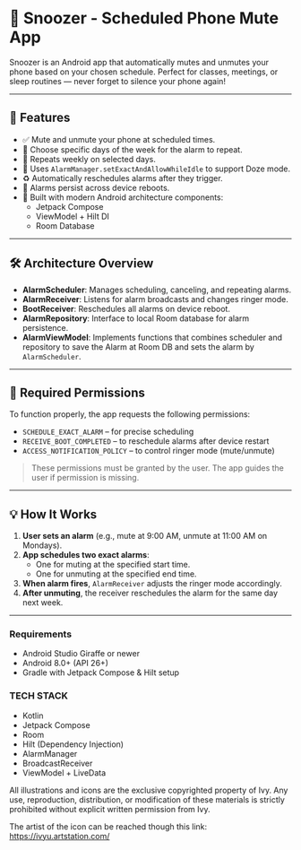 # 🔕 Snoozer - Scheduled Phone Mute App

Snoozer is an Android app that automatically mutes and unmutes your phone based on your chosen schedule. Perfect for classes, meetings, or sleep routines — never forget to silence your phone again!

---

## 📱 Features

- ✅ Mute and unmute your phone at scheduled times.
- 📅 Choose specific days of the week for the alarm to repeat.
- 🔁 Repeats weekly on selected days.
- 🔋 Uses `AlarmManager.setExactAndAllowWhileIdle` to support Doze mode.
- ♻️ Automatically reschedules alarms after they trigger.
- 🔄 Alarms persist across device reboots.
- 🧩 Built with modern Android architecture components:
    - Jetpack Compose
    - ViewModel + Hilt DI
    - Room Database

---

## 🛠 Architecture Overview

- **AlarmScheduler**: Manages scheduling, canceling, and repeating alarms.
- **AlarmReceiver**: Listens for alarm broadcasts and changes ringer mode.
- **BootReceiver**: Reschedules all alarms on device reboot.
- **AlarmRepository**: Interface to local Room database for alarm persistence.
- **AlarmViewModel**: Implements functions that combines scheduler and repository to save the Alarm at Room DB and sets the alarm by `AlarmScheduler`.

---

## 🔐 Required Permissions

To function properly, the app requests the following permissions:
- `SCHEDULE_EXACT_ALARM` – for precise scheduling
- `RECEIVE_BOOT_COMPLETED` – to reschedule alarms after device restart
- `ACCESS_NOTIFICATION_POLICY` – to control ringer mode (mute/unmute)

> These permissions must be granted by the user. The app guides the user if permission is missing.

---

## 💡 How It Works

1. **User sets an alarm** (e.g., mute at 9:00 AM, unmute at 11:00 AM on Mondays).
2. **App schedules two exact alarms**:
    - One for muting at the specified start time.
    - One for unmuting at the specified end time.
3. **When alarm fires**, `AlarmReceiver` adjusts the ringer mode accordingly.
4. **After unmuting**, the receiver reschedules the alarm for the same day next week.

---

### Requirements

- Android Studio Giraffe or newer
- Android 8.0+ (API 26+)
- Gradle with Jetpack Compose & Hilt setup

### TECH STACK

- Kotlin 
- Jetpack Compose 
- Room 
- Hilt (Dependency Injection)
- AlarmManager 
- BroadcastReceiver 
- ViewModel + LiveData

All illustrations and icons are the exclusive copyrighted property of Ivy. Any use, reproduction, distribution, or modification of these materials is strictly prohibited without explicit written permission from Ivy.

The artist of the icon can be reached though this link: https://ivyu.artstation.com/
